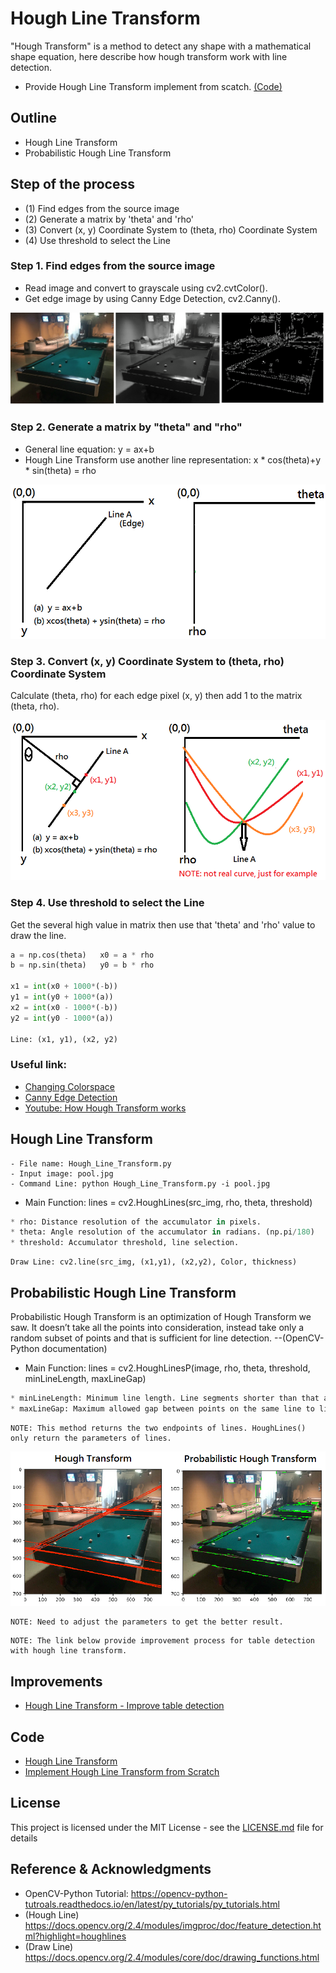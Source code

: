 # Hough Line Transform
"Hough Transform" is a method to detect any shape with a mathematical shape equation, here describe how hough transform work with line detection.

* Provide Hough Line Transform implement from scatch. [(Code)](https://github.com/Hank-Tsou/Hough-Transform-Line-Detection)

## Outline
- Hough Line Transform
- Probabilistic Hough Line Transform

## Step of the process
* (1) Find edges from the source image
* (2) Generate a matrix by 'theta' and 'rho'
* (3) Convert (x, y) Coordinate System to (theta, rho) Coordinate System
* (4) Use threshold to select the Line

### Step 1. Find edges from the source image

* Read image and convert to grayscale using cv2.cvtColor().
* Get edge image by using Canny Edge Detection, cv2.Canny().

![](README_IMG/step1.png)

### Step 2. Generate a matrix by "theta" and "rho"

* General line equation: y = ax+b
* Hough Line Transform use another line representation: x * cos(theta)+y * sin(theta) = rho

![](README_IMG/step2.png)

### Step 3. Convert (x, y) Coordinate System to (theta, rho) Coordinate System
Calculate (theta, rho) for each edge pixel (x, y) then add 1 to the matrix (theta, rho).

![](README_IMG/step3.png)

### Step 4. Use threshold to select the Line
Get the several high value in matrix then use that 'theta' and 'rho' value to draw the line.

```python
a = np.cos(theta)   x0 = a * rho
b = np.sin(theta)   y0 = b * rho

x1 = int(x0 + 1000*(-b))
y1 = int(y0 + 1000*(a))
x2 = int(x0 - 1000*(-b))
y2 = int(y0 - 1000*(a))

Line: (x1, y1), (x2, y2)
```

### Useful link:

- [Changing Colorspace](https://github.com/Hank-Tsou/Computer-Vision-OpenCV-Python/tree/master/tutorials/Image_Processing/1_Changing_colorspace)
- [Canny Edge Detection](https://github.com/Hank-Tsou/Computer-Vision-OpenCV-Python/tree/master/tutorials/Image_Processing/6_Canny_Edge_Detection)
- [Youtube: How Hough Transform works](https://www.youtube.com/watch?v=4zHbI-fFIlI)

## Hough Line Transform
```
- File name: Hough_Line_Transform.py
- Input image: pool.jpg
- Command Line: python Hough_Line_Transform.py -i pool.jpg
```

* Main Function: lines = cv2.HoughLines(src_img, rho, theta, threshold)
```python
* rho: Distance resolution of the accumulator in pixels.
* theta: Angle resolution of the accumulator in radians. (np.pi/180)
* threshold: Accumulator threshold, line selection.
```
```
Draw Line: cv2.line(src_img, (x1,y1), (x2,y2), Color, thickness)
```
## Probabilistic Hough Line Transform
Probabilistic Hough Transform is an optimization of Hough Transform we saw. It doesn’t take all the points into consideration, instead take only a random subset of points and that is sufficient for line detection.  --(OpenCV-Python documentation)

* Main Function: lines = cv2.HoughLinesP(image, rho, theta, threshold, minLineLength, maxLineGap)
```python
* minLineLength: Minimum line length. Line segments shorter than that are rejected.
* maxLineGap: Maximum allowed gap between points on the same line to link them.
```
```
NOTE: This method returns the two endpoints of lines. HoughLines() only return the parameters of lines.
```

![](README_IMG/line.png)
```
NOTE: Need to adjust the parameters to get the better result.
```
```
NOTE: The link below provide improvement process for table detection with hough line transform.
```

## Improvements
- [Hough Line Transform - Improve table detection](https://github.com/Hank-Tsou/Computer-Vision-OpenCV-Python/tree/master/tutorials/Image_Processing/11_Hough_Line_Transform/Improve_table_detection)

## Code
- [Hough Line Transform](https://github.com/Hank-Tsou/Computer-Vision-OpenCV-Python/tree/master/tutorials/Image_Processing/11_Hough_Line_Transform)
- [Implement Hough Line Transform from Scratch](https://github.com/Hank-Tsou/Hough-Transform-Line-Detection)

## License

This project is licensed under the MIT License - see the [LICENSE.md](LICENSE.md) file for details

## Reference & Acknowledgments

* OpenCV-Python Tutorial: https://opencv-python-tutroals.readthedocs.io/en/latest/py_tutorials/py_tutorials.html
* (Hough Line) https://docs.opencv.org/2.4/modules/imgproc/doc/feature_detection.html?highlight=houghlines
* (Draw Line) https://docs.opencv.org/2.4/modules/core/doc/drawing_functions.html

